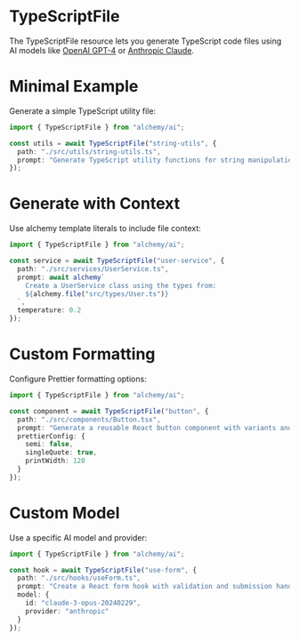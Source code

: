 # TypeScriptFile

The TypeScriptFile resource lets you generate TypeScript code files using AI models like [OpenAI GPT-4](https://platform.openai.com/docs/models/gpt-4) or [Anthropic Claude](https://www.anthropic.com/claude).

# Minimal Example

Generate a simple TypeScript utility file:

```ts
import { TypeScriptFile } from "alchemy/ai";

const utils = await TypeScriptFile("string-utils", {
  path: "./src/utils/string-utils.ts",
  prompt: "Generate TypeScript utility functions for string manipulation (capitalize, truncate, camelCase, kebabCase)"
});
```

# Generate with Context

Use alchemy template literals to include file context:

```ts
import { TypeScriptFile } from "alchemy/ai";

const service = await TypeScriptFile("user-service", {
  path: "./src/services/UserService.ts",
  prompt: await alchemy`
    Create a UserService class using the types from:
    ${alchemy.file("src/types/User.ts")}
  `,
  temperature: 0.2
});
```

# Custom Formatting

Configure Prettier formatting options:

```ts
import { TypeScriptFile } from "alchemy/ai";

const component = await TypeScriptFile("button", {
  path: "./src/components/Button.tsx",
  prompt: "Generate a reusable React button component with variants and sizes",
  prettierConfig: {
    semi: false,
    singleQuote: true,
    printWidth: 120
  }
});
```

# Custom Model

Use a specific AI model and provider:

```ts
import { TypeScriptFile } from "alchemy/ai";

const hook = await TypeScriptFile("use-form", {
  path: "./src/hooks/useForm.ts", 
  prompt: "Create a React form hook with validation and submission handling",
  model: {
    id: "claude-3-opus-20240229",
    provider: "anthropic"
  }
});
```
